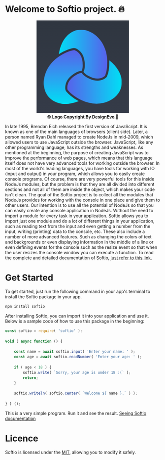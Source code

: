 # Welcome to Softio project. 🔥
<p align="center">
	<img src="https://github.com/AryaFardmanesh/softio/blob/main/logo/logo-300x300.png" alt="The softio logo." />
	<br />
	<a href="https://www.designevo.com/" title="Free Online Logo Maker"><b>&copy; Logo Copyright By DesignEvo 🙏</b></a>
</p>

In late 1995, Brendan Eich released the first version of JavaScript. It is known as one of the main languages ​​of browsers (client side). Later, a person named Ryan Dahl managed to create NodeJs in mid-2009, which allowed users to use JavaScript outside the browser.
JavaScript, like any other programming language, has its strengths and weaknesses.
As mentioned at the beginning, the purpose of creating JavaScript was to improve the performance of web pages, which means that this language itself does not have very advanced tools for working outside the browser.
In most of the world's leading languages, you have tools for working with IO (input and output) in your program, which allows you to easily create console programs. Of course, there are very powerful tools for this inside NodeJs modules, but the problem is that they are all divided into different sections and not all of them are inside the object, which makes your code isn't clean.
The goal of the Softio project is to collect all the modules that NodeJs provides for working with the console in one place and give them to other users.
Our intention is to use all the potential of NodeJs so that you can easily create any console application in NodeJs. Without the need to import a module for every task in your application.
Softio allows you to import just one module and do a lot of different things in your application, such as reading text from the input and even getting a number from the input, writing (printing) data to the console, etc.
These also include a number of more advanced features. Such as changing the colors of text and backgrounds or even displaying information in the middle of a line or even defining events for the console such as the resize event so that when the user resizes the console window you can execute a function.
To read the complete and detailed documentation of Softio, [just refer to this link.](https://github.com/AryaFardmanesh/softio/blob/main/DOCS/api.md)

# Get Started

To get started, just run the following command in your app's terminal to install the Softio package in your app.

```sh
npm install softio
```

After installing Softio, you can import it into your application and use it.
Below is a sample code of how to use this package in the beginning:

```js
const softio = require( 'softio' );

void ( async function () {

	const name = await softio.input( 'Enter your name: ' );
	const age = await softio.readNumber( 'Enter your age: ' );

	if ( age < 18 ) {
		softio.write( `Sorry, your age is under 18 :(` );
		return;
	}

	softio.writeln( softio.center( `Welcome ${ name }.` ) );

} ) ();
```

This is a very simple program. Run it and see the result.
[Seeing Softio documentation](https://github.com/AryaFardmanesh/softio/blob/main/DOCS/api.md)

# Licence
Softio is licensed under the <a href="https://github.com/AryaFardmanesh/softio/blob/main/LICENSE">MIT</a>, allowing you to modify it safely.

